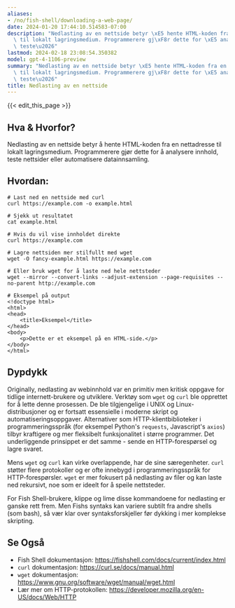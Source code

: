 ```yaml
---
aliases:
- /no/fish-shell/downloading-a-web-page/
date: 2024-01-20 17:44:10.514583-07:00
description: "Nedlasting av en nettside betyr \xE5 hente HTML-koden fra en nettadresse\
  \ til lokalt lagringsmedium. Programmerere gj\xF8r dette for \xE5 analysere innhold,\
  \ teste\u2026"
lastmod: 2024-02-18 23:08:54.350382
model: gpt-4-1106-preview
summary: "Nedlasting av en nettside betyr \xE5 hente HTML-koden fra en nettadresse\
  \ til lokalt lagringsmedium. Programmerere gj\xF8r dette for \xE5 analysere innhold,\
  \ teste\u2026"
title: Nedlasting av en nettside
---
```


{{< edit_this_page >}}

## Hva & Hvorfor?
Nedlasting av en nettside betyr å hente HTML-koden fra en nettadresse til lokalt lagringsmedium. Programmerere gjør dette for å analysere innhold, teste nettsider eller automatisere datainnsamling.

## Hvordan:
```Fish Shell
# Last ned en nettside med curl
curl https://example.com -o example.html

# Sjekk ut resultatet
cat example.html
```

```Fish Shell
# Hvis du vil vise innholdet direkte
curl https://example.com
```

```Fish Shell
# Lagre nettsiden mer stilfullt med wget
wget -O fancy-example.html https://example.com
```

```Fish Shell
# Eller bruk wget for å laste ned hele nettsteder
wget --mirror --convert-links --adjust-extension --page-requisites --no-parent http://example.com
```

```Fish Shell
# Eksempel på output
<!doctype html>
<html>
<head>
    <title>Eksempel</title>
</head>
<body>
    <p>Dette er et eksempel på en HTML-side.</p>
</body>
</html>
```

## Dypdykk
Originally, nedlasting av webinnhold var en primitiv men kritisk oppgave for tidlige internett-brukere og utviklere. Verktøy som `wget` og `curl` ble opprettet for å lette denne prosessen. De ble tilgjengelige i UNIX og Linux-distribusjoner og er fortsatt essensielle i moderne skript og automatiseringsoppgaver. Alternativer som HTTP-klientbiblioteker i programmeringsspråk (for eksempel Python's `requests`, Javascript's `axios`) tilbyr kraftigere og mer fleksibelt funksjonalitet i større programmer. Det underliggende prinsippet er det samme - sende en HTTP-forespørsel og lagre svaret.

Mens `wget` og `curl` kan virke overlappende, har de sine særegenheter. `curl` støtter flere protokoller og er ofte innebygd i programmeringsspråk for HTTP-forespørsler. `wget` er mer fokusert på nedlasting av filer og kan laste ned rekursivt, noe som er ideelt for å speile nettsteder.

For Fish Shell-brukere, klippe og lime disse kommandoene for nedlasting er ganske rett frem. Men Fishs syntaks kan variere subtilt fra andre shells (som bash), så vær klar over syntaksforskjeller før dykking i mer komplekse skripting.

## Se Også
- Fish Shell dokumentasjon: https://fishshell.com/docs/current/index.html
- `curl` dokumentasjon: https://curl.se/docs/manual.html
- `wget` dokumentasjon: https://www.gnu.org/software/wget/manual/wget.html
- Lær mer om HTTP-protokollen: https://developer.mozilla.org/en-US/docs/Web/HTTP
